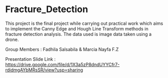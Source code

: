# Fracture_Detection
This project is the final project while carrying out practical work which aims to implement the Canny Edge and Hough Line Transform methods in fracture detection analysis. The data used is image data taken using a drone.

Group Members : Fadhila Salsabila & Marcia Nayfa F.Z

Presentation Slide Link : https://drive.google.com/file/d/1X3a5zP8dndUYYCfr7-rdidmgAYbMRsSR/view?usp=sharing
